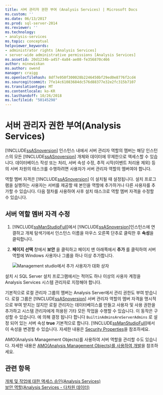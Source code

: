 ```yaml
---
title: 서버 관리자 권한 부여 (Analysis Services) | Microsoft Docs
ms.custom: ''
ms.date: 06/13/2017
ms.prod: sql-server-2014
ms.reviewer: ''
ms.technology:
- analysis-services
ms.topic: conceptual
helpviewer_keywords:
- administrator rights [Analysis Services]
- server-wide administrative permissions [Analysis Services]
ms.assetid: 20d1234b-a457-4a84-ae08-fe356870c466
author: minewiskan
ms.author: owend
manager: craigg
ms.openlocfilehash: 8df7e950f300028b2246450bf29ed0e8776f2cd4
ms.sourcegitcommit: 7fe14c61083684dc576d88377e32e2fc315b7107
ms.translationtype: MT
ms.contentlocale: ko-KR
ms.lasthandoff: 10/26/2018
ms.locfileid: "50145298"
---
```

# <a name="grant-server-administrator-permissions-analysis-services"></a>서버 관리자 권한 부여(Analysis Services)
  [!INCLUDE[ssASnoversion](../../includes/ssasnoversion-md.md)] 인스턴스 내에서 서버 관리자 역할의 멤버는 해당 인스턴스의 모든 [!INCLUDE[ssASnoversion](../../includes/ssasnoversion-md.md)] 개체와 데이터에 무제한으로 액세스할 수 있습니다. 데이터베이스 작성 또는 처리, 서버 속성 수정, 추적 시작(이벤트 처리용 제외) 등의 서버 차원의 태스크를 수행하려면 사용자가 서버 관리자 역할의 멤버여야 합니다.  
  
 역할 멤버 자격은 [!INCLUDE[ssASnoversion](../../includes/ssasnoversion-md.md)] 이 설치될 때 설정됩니다. 설치 프로그램을 실행하는 사용자는 서버를 제공할 때 본인을 역할에 추가하거나 다른 사용자를 추가할 수 있습니다. 다음 절차를 사용하여 사후 설치 태스크로 역할 멤버 자격을 수정할 수 있습니다.  
  
## <a name="modify-server-role-membership"></a>서버 역할 멤버 자격 수정  
  
1.  [!INCLUDE[ssManStudioFull](../../includes/ssmanstudiofull-md.md)]에서 [!INCLUDE[ssASnoversion](../../includes/ssasnoversion-md.md)]인스턴스에 연결하고 개체 탐색기에서 인스턴스 이름을 마우스 오른쪽 단추로 클릭한 후 **속성**을 클릭합니다.  
  
2.  **페이지 선택** 창에서 **보안** 을 클릭하고 페이지 맨 아래쪽에서 **추가** 를 클릭하여 서버 역할에 Windows 사용자나 그룹을 하나 이상 추가합니다.  
  
     ![Management studio에서 추가 사용자가 대화 상자](../media/ssas-serveradminadd.png "management studio에서 추가 사용자가 대화 상자")  
  
 설치 시 SQL Server 설치 프로그램에서는 적어도 하나 이상의 사용자 계정을 Analysis Services 시스템 관리자로 지정해야 합니다.  
  
 기본적으로 로컬 관리자 그룹의 멤버는 Analysis Server에서 관리 권한도 부여 받습니다. 로컬 그룹은 [!INCLUDE[ssASnoversion](../../includes/ssasnoversion-md.md)] 서버 관리자 역할의 멤버 자격을 명시적으로 부여 받지는 않지만 로컬 관리자는 데이터베이스를 만들고 사용자 및 사용 권한을 추가하고 시스템 관리자에게 허용된 기타 모든 작업을 수행할 수 있습니다. 이 동작은 구성할 수 있습니다. 에 의해 결정 됩니다 합니다 `BuiltinAdminsAreServerAdmins` 로 설정 되어 있는 서버 속성 **true** 기본적으로 합니다. [!INCLUDE[ssManStudioFull](../../includes/ssmanstudiofull-md.md)]에서 이 속성을 변경할 수 있습니다. 자세한 내용은 [Security Properties](../server-properties/security-properties.md)을 참조하세요.  
  
 AMO(Analysis Management Objects)를 사용하여 서버 역할을 관리할 수도 있습니다. 자세한 내용은 [AMO&#40;Analysis Management Objects&#41;를 사용하여 개발](https://docs.microsoft.com/bi-reference/amo/developing-with-analysis-management-objects-amo)을 참조하세요.  
  
## <a name="see-also"></a>관련 항목  
 [개체 및 작업에 대한 액세스 승인&#40;Analysis Services&#41;](../multidimensional-models/authorizing-access-to-objects-and-operations-analysis-services.md)   
 [보안 역할&#40;Analysis Services - 다차원 데이터&#41;](../multidimensional-models/olap-logical/security-roles-analysis-services-multidimensional-data.md)  
  
  
